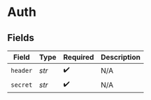 # Auth


## Fields

| Field              | Type               | Required           | Description        |
| ------------------ | ------------------ | ------------------ | ------------------ |
| `header`           | *str*              | :heavy_check_mark: | N/A                |
| `secret`           | *str*              | :heavy_check_mark: | N/A                |
